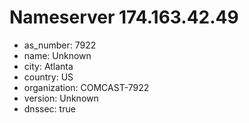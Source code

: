 # Nameserver 174.163.42.49

* as_number: 7922
* name: Unknown
* city: Atlanta
* country: US
* organization: COMCAST-7922
* version: Unknown
* dnssec: true
